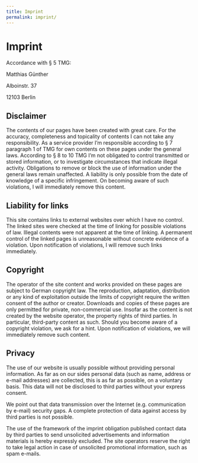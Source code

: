 ```yaml
---
title: Imprint
permalink: imprint/
---
```


<h1>Imprint</h1>

<p> Accordance with § 5 TMG: </p>

<p> Matthias Günther </p>

<p> Alboinstr. 37</p>

<p> 12103 Berlin </p>


<h2> Disclaimer </h2>

The contents of our pages have been created with great care. For the accuracy, completeness and
topicality of contents I can not take any responsibility. As a service provider I’m responsible
according to § 7 paragraph 1 of TMG for own contents on these pages under the general laws.
According to § 8 to 10 TMG I’m not obligated to control transmitted or stored information, or to
investigate circumstances that indicate illegal activity. Obligations to remove or block the use of
information under the general laws remain unaffected. A liability is only possible from the date of
knowledge of a specific infringement. On becoming aware of such violations, I will immediately
remove this content.


<h2> Liability for links </h2>

This site contains links to external websites over which I have no control. The linked sites were
checked at the time of linking for possible violations of law. Illegal contents were not apparent at
the time of linking. A permanent control of the linked pages is unreasonable without concrete
evidence of a violation. Upon notification of violations, I will remove such links immediately.


<h2> Copyright </h2>

The operator of the site content and works provided on these pages are subject to German copyright
law. The reproduction, adaptation, distribution or any kind of exploitation outside the limits of
copyright require the written consent of the author or creator. Downloads and copies of these pages
are only permitted for private, non-commercial use. Insofar as the content is not created by the
website operator, the property rights of third parties. In particular, third-party content as such.
Should you become aware of a copyright violation, we ask for a hint. Upon notification of
violations, we will immediately remove such content.


<h2> Privacy </h2>

<p>
The use of our website is usually possible without providing personal information. As far as on our
sides personal data (such as name, address or e-mail addresses) are collected, this is as far as
possible, on a voluntary basis. This data will not be disclosed to third parties without your
express consent.
</p>

<p>
We point out that data transmission over the Internet (e.g. communication by e-mail) security gaps. A
complete protection of data against access by third parties is not possible.
</p>

<p>
The use of the framework of the imprint obligation published contact data by third parties to send
unsolicited advertisements and information materials is hereby expressly excluded. The site
operators reserve the right to take legal action in case of unsolicited promotional information,
such as spam e-mails.
</p>
